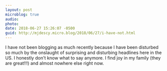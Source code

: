 ```yaml
---
layout: post
microblog: true
audio: 
photo: 
date: 2018-06-27 15:26:07 -0500
guid: http://mjdescy.micro.blog/2018/06/27/i-have-not.html
---
```

I have not been blogging as much recently because I have been disturbed so much by the onslaught of surprising and disturbing headlines here in the US. I honestly don't know what to say anymore. I find joy in my family (they are great!!!) and almost nowhere else right now.
